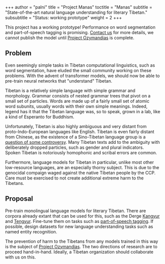+++
author = "palni"
title = "Project Manas"
toctitle = "Manas"
subtitle = "State-of-the-art natural language understanding for literary Tibetan."
subsubtitle = "Status: working prototype"
weight = 2
+++

This project has a working prototype! Performance on word segmentation and part-of-speech tagging is promising. [Contact us](/contact) for more details, we cannot publish the model until [Project Ozymandias](/projects/ozymandias) is complete.

## Problem

Even seemingly simple tasks in Tibetan computational linguistics, such as word segmentation, have eluded the small community working on these problems. With the advent of transformer models, we should now be able to pre-train neural networks that "understand" Tibetan.

Tibetan is a relatively simple language with simple grammar and morphology. Grammar consists of nested grammar trees that pivot on a small set of particles. Words are made up of a fairly small set of atomic word subunits, usually words with their own simple meanings. Indeed, legend has it that the Tibetan language was, so to speak, grown in a lab, like a kind of Esperanto for Buddhism.

Unfortunately, Tibetan is also highly ambiguous and very distant from proto-Indo-European languages like English. Tibetan is even fairly distant from Chinese, as the existence of a Sino-Tibetan language group is a [question of some controversy](https://en.wikipedia.org/wiki/Sino-Tibetan_languages). Many Tibetan texts add to the ambiguity with deliberately dropped particles, such as gender and plural indicators. Spoken Tibetan is notoriously homophonic and scribal errors are common.

Furthermore, language models for Tibetan in particular, unlike most other low-resource languages, are an especially thorny subject. This is due to the genocidal compaign waged against the native Tibetan people by the CCP. Care must be exercised to not create additional extreme harm to the Tibetans.

## Proposal

Pre-train monolingual language models for literary Tibetan. There are corpora already extant that can be used for this, such as the Derge [Kangyur](https://adarsha.dharma-treasure.org/kdbs/degekangyur) and [Tengyur](https://adarsha.dharma-treasure.org/kdbs/degetengyur). Fine-tune them on tasks such as [part-of-speech tagging](https://www.soas.ac.uk/cia/tibetanstudies/tibetan-in-digital-communications/). If possible, design datasets for new language understanding tasks such as named entity recognition.

The prevention of harm to the Tibetans from any models trained in this way is the subject of [Project Ozymandias](/projects/ozymandias). The two directions of research are to proceed hand-in-hand. Ideally, a Tibetan organization should collaborate with us on this.
